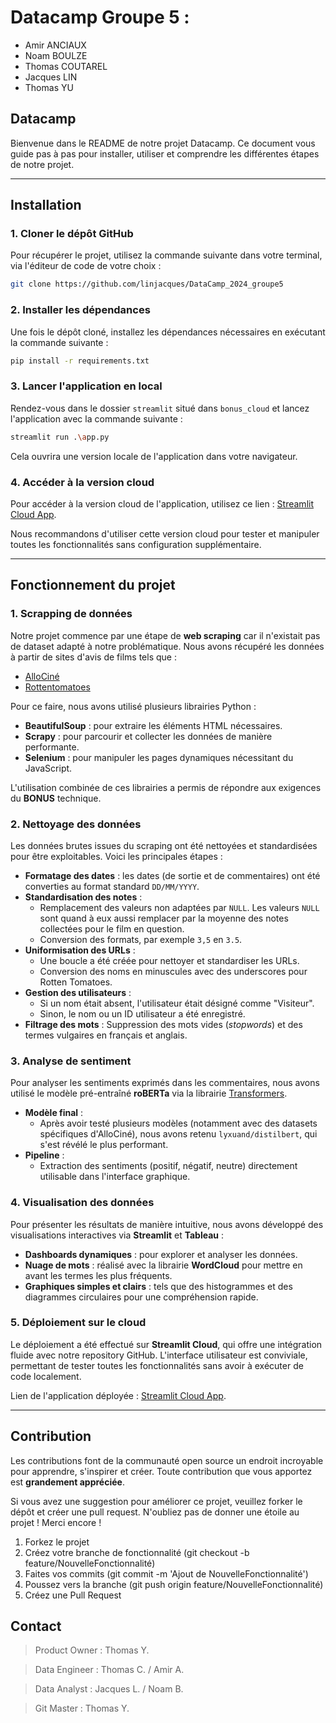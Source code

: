 # Datacamp Groupe 5 :

- Amir ANCIAUX
- Noam BOULZE
- Thomas COUTAREL
- Jacques LIN
- Thomas YU

## Datacamp

Bienvenue dans le README de notre projet Datacamp. 
Ce document vous guide pas à pas pour installer, utiliser et comprendre les différentes étapes de notre projet.

---

## Installation

### 1. Cloner le dépôt GitHub

Pour récupérer le projet, utilisez la commande suivante dans votre terminal, via l'éditeur de code de votre choix :

```bash
git clone https://github.com/linjacques/DataCamp_2024_groupe5
```

### 2. Installer les dépendances

Une fois le dépôt cloné, installez les dépendances nécessaires en exécutant la commande suivante :

```bash
pip install -r requirements.txt
```

### 3. Lancer l'application en local

Rendez-vous dans le dossier `streamlit` situé dans `bonus_cloud` et lancez l'application avec la commande suivante :

```bash
streamlit run .\app.py
```

Cela ouvrira une version locale de l'application dans votre navigateur.

### 4. Accéder à la version cloud

Pour accéder à la version cloud de l'application, utilisez ce lien :
[Streamlit Cloud App](https://linjacques-datacamp-2024-groupe5-bonus-cloudstreamlitapp-og7ob2.streamlit.app/).

Nous recommandons d'utiliser cette version cloud pour tester et manipuler toutes les fonctionnalités sans configuration supplémentaire.

---

## Fonctionnement du projet

### 1. Scrapping de données

Notre projet commence par une étape de **web scraping** car il n'existait pas de dataset adapté à notre problématique. Nous avons récupéré les données à partir de sites d'avis de films tels que :

- [AlloCiné](https://www.allocine.fr/)
- [Rottentomatoes](https://rottentomatoes.com/)

Pour ce faire, nous avons utilisé plusieurs librairies Python :

- **BeautifulSoup** : pour extraire les éléments HTML nécessaires.
- **Scrapy** : pour parcourir et collecter les données de manière performante.
- **Selenium** : pour manipuler les pages dynamiques nécessitant du JavaScript.

L'utilisation combinée de ces librairies a permis de répondre aux exigences du **BONUS** technique.

### 2. Nettoyage des données

Les données brutes issues du scraping ont été nettoyées et standardisées pour être exploitables. Voici les principales étapes :

- **Formatage des dates** : les dates (de sortie et de commentaires) ont été converties au format standard `DD/MM/YYYY`.
- **Standardisation des notes** :
  - Remplacement des valeurs non adaptées par `NULL`.
  Les valeurs `NULL` sont quand à eux aussi remplacer par la moyenne des notes collectées pour le film en question.
  - Conversion des formats, par exemple `3,5` en `3.5`.
- **Uniformisation des URLs** :
  - Une boucle a été créée pour nettoyer et standardiser les URLs.
  - Conversion des noms en minuscules avec des underscores pour Rotten Tomatoes.
- **Gestion des utilisateurs** :
  - Si un nom était absent, l'utilisateur était désigné comme "Visiteur".
  - Sinon, le nom ou un ID utilisateur a été enregistré.
- **Filtrage des mots** : Suppression des mots vides (*stopwords*) et des termes vulgaires en français et anglais.

### 3. Analyse de sentiment

Pour analyser les sentiments exprimés dans les commentaires, nous avons utilisé le modèle pré-entraîné **roBERTa** via la librairie [Transformers](https://huggingface.co/docs/transformers).

- **Modèle final** :
  - Après avoir testé plusieurs modèles (notamment avec des datasets spécifiques d'AlloCiné), nous avons retenu `lyxuand/distilbert`, qui s'est révélé le plus performant.
- **Pipeline** :
  - Extraction des sentiments (positif, négatif, neutre) directement utilisable dans l'interface graphique.

### 4. Visualisation des données

Pour présenter les résultats de manière intuitive, nous avons développé des visualisations interactives via **Streamlit** et **Tableau** :

- **Dashboards dynamiques** : pour explorer et analyser les données.
- **Nuage de mots** : réalisé avec la librairie **WordCloud** pour mettre en avant les termes les plus fréquents.
- **Graphiques simples et clairs** : tels que des histogrammes et des diagrammes circulaires pour une compréhension rapide.

### 5. Déploiement sur le cloud

Le déploiement a été effectué sur **Streamlit Cloud**, qui offre une intégration fluide avec notre repository GitHub. L'interface utilisateur est conviviale, permettant de tester toutes les fonctionnalités sans avoir à exécuter de code localement.

Lien de l'application déployée : [Streamlit Cloud App](https://linjacques-datacamp-2024-groupe5-bonus-cloudstreamlitapp-og7ob2.streamlit.app/).

---

## Contribution

Les contributions font de la communauté open source un endroit incroyable pour apprendre, s'inspirer et créer.
Toute contribution que vous apportez est **grandement appréciée**.

Si vous avez une suggestion pour améliorer ce projet, veuillez forker le dépôt et créer une pull request.
N'oubliez pas de donner une étoile au projet !
Merci encore !

1. Forkez le projet
2. Créez votre branche de fonctionnalité (git checkout -b feature/NouvelleFonctionnalité)
3. Faites vos commits (git commit -m 'Ajout de NouvelleFonctionnalité')
4. Poussez vers la branche (git push origin feature/NouvelleFonctionnalité)
5. Créez une Pull Request

## Contact

> Product Owner : Thomas Y.

> Data Engineer : Thomas C. / Amir A.

> Data Analyst : Jacques L. / Noam B.

> Git Master : Thomas Y.